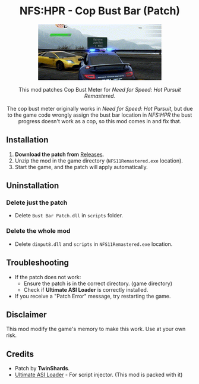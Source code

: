 <h1 align="center">NFS:HPR - Cop Bust Bar (Patch)</h1>

<p align="center">
  <img alt="" src="https://raw.githubusercontent.com/AkaSokuro/NFSHPR-CopBustBar-Patch/refs/heads/master/assets/preview.gif"/>
</p>

<p align="center">
  This mod patches Cop Bust Meter for <i>Need for Speed: Hot Pursuit Remastered</i>. <br><br>
  The cop bust meter originally works in <i>Need for Speed: Hot Pursuit</i>, but due to the game code wrongly assign the bust bar location in <i>NFS:HPR</i>
  the bust progress doesn't work as a cop, so this mod comes in and fix that.
</p>

## Installation
1. **Download the patch from** [Releases](https://github.com/AkaSokuro/NFSHPR-CopBustBar-Patch/releases).
2. Unzip the mod in the game directory (`NFS11Remastered.exe` location).
3. Start the game, and the patch will apply automatically.

## Uninstallation
### Delete just the patch
- Delete `Bust Bar Patch.dll` in `scripts` folder.
### Delete the whole mod
- Delete `dinput8.dll` and `scripts` in `NFS11Remastered.exe` location.

## Troubleshooting
- If the patch does not work:
  - Ensure the patch is in the correct directory. (game directory)
  - Check if **Ultimate ASI Loader** is correctly installed.
- If you receive a "Patch Error" message, try restarting the game.

## Disclaimer
This mod modify the game's memory to make this work. Use at your own risk.

## Credits
- Patch by **TwinShards**.
- [Ultimate ASI Loader](https://github.com/ThirteenAG/Ultimate-ASI-Loader) - For script injector. (This mod is packed with it)

